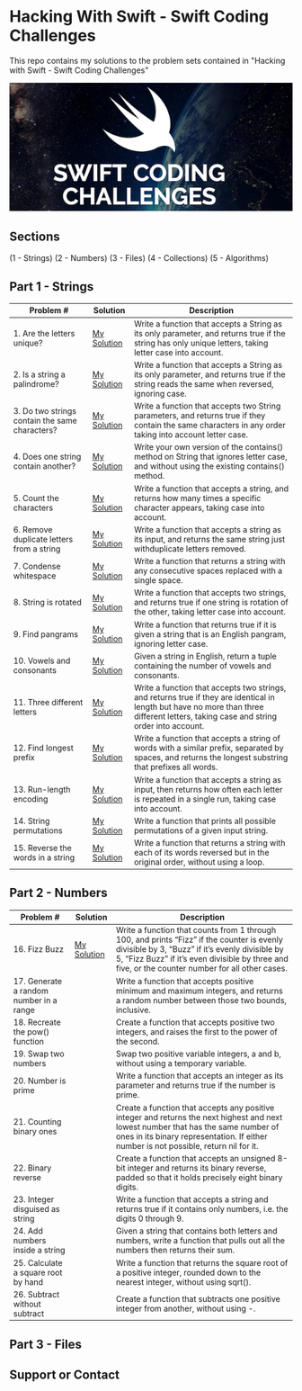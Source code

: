 # Hacking With Swift - Swift Coding Challenges
This repo contains my solutions to the problem sets contained in "Hacking with Swift - Swift Coding Challenges"

![](art/hwscover.png?raw=true)
## Sections
(1 - Strings)
(2 - Numbers)
(3 - Files)
(4 - Collections)
(5 - Algorithms)

## Part 1 - Strings
Problem # | Solution | Description
| ------------- | ------------- | ------------- 
| 1. Are the letters unique?| [My Solution](Part%201%20-%20String%20Solutions/Challenge1.playground)|Write a function that accepts a String as its only parameter, and returns true if the string has only unique letters, taking letter case into account.|
| 2. Is a string a palindrome?|[My Solution](Part%201%20-%20String%20Solutions/Challenge2.playground)|Write a function that accepts a String as its only parameter, and returns true if the string reads the same when reversed, ignoring case.|
| 3. Do two strings contain the same characters?|[My Solution](Part%201%20-%20String%20Solutions/Challenge3.playground)|Write a function that accepts two String parameters, and returns true if they contain the same characters in any order taking into account letter case.|
| 4. Does one string contain another?|[My Solution](Part%201%20-%20String%20Solutions/Challenge4.playground)|Write your own version of the contains() method on String that ignores letter case, and without using the existing contains() method.|
| 5. Count the characters|[My Solution](Part%201%20-%20String%20Solutions/Challenge5.playground)|Write a function that accepts a string, and returns how many times a specific character appears, taking case into account.| 
| 6. Remove duplicate letters from a string|[My Solution](Part%201%20-%20String%20Solutions/Challenge6.playground)|Write a function that accepts a string as its input, and returns the same string just withduplicate letters removed.|
| 7. Condense whitespace|[My Solution](Part%201%20-%20String%20Solutions/Challenge7.playground)|Write a function that returns a string with any consecutive spaces replaced with a single space.| 
| 8. String is rotated|[My Solution](Part%201%20-%20String%20Solutions/Challenge8.playground)|Write a function that accepts two strings, and returns true if one string is rotation of the other, taking letter case into account.|
| 9. Find pangrams|[My Solution](Part%201%20-%20String%20Solutions/Challenge9.playground)|Write a function that returns true if it is given a string that is an English pangram, ignoring letter case.| 
| 10. Vowels and consonants|[My Solution](Part%201%20-%20String%20Solutions/Challenge10.playground)|Given a string in English, return a tuple containing the number of vowels and consonants.|
| 11. Three different letters|[My Solution](Part%201%20-%20String%20Solutions/Challenge11.playground)|Write a function that accepts two strings, and returns true if they are identical in length but have no more than three different letters, taking case and string order into account.| 
| 12. Find longest prefix|[My Solution](Part%201%20-%20String%20Solutions/Challenge12.playground)|Write a function that accepts a string of words with a similar prefix, separated by spaces, and returns the longest substring that prefixes all words.|
| 13. Run-length encoding|[My Solution](Part%201%20-%20String%20Solutions/Challenge13.playground)|Write a function that accepts a string as input, then returns how often each letter is repeated in a single run, taking case into account.| 
| 14. String permutations|[My Solution](Part%201%20-%20String%20Solutions/Challenge14.playground)|Write a function that prints all possible permutations of a given input string.|
| 15. Reverse the words in a string|[My Solution](Part%201%20-%20String%20Solutions/Challenge15.playground)|Write a function that returns a string with each of its words reversed but in the original order, without using a loop.| 
## Part 2 - Numbers
Problem # | Solution | Description 
| ------------- | ------------- |  ------------- 
| 16. Fizz Buzz|[My Solution](Part%202%20-%20Number%20Solutions/Challenge16.playground)| Write a function that counts from 1 through 100, and prints “Fizz” if the counter is evenly divisible by 3, “Buzz” if it’s evenly divisible by 5, “Fizz Buzz” if it’s even divisible by three and five, or the counter number for all other cases. |
| 17. Generate a random number in a range| |Write a function that accepts positive minimum and maximum integers, and returns a random number between those two bounds, inclusive.|
| 18. Recreate the pow() function| | Create a function that accepts positive two integers, and raises the first to the power of the second.|
| 19. Swap two numbers| |Swap two positive variable integers, a and b, without using a temporary variable.|
| 20. Number is prime| |Write a function that accepts an integer as its parameter and returns true if the number is prime.|
| 21. Counting binary ones| |Create a function that accepts any positive integer and returns the next highest and next lowest number that has the same number of ones in its binary representation. If either number is not possible, return nil for it.|
| 22. Binary reverse| | Create a function that accepts an unsigned 8-bit integer and returns its binary reverse, padded so that it holds precisely eight binary digits.| 
| 23. Integer disguised as string| |Write a function that accepts a string and returns true if it contains only numbers, i.e. the digits 0 through 9.|
| 24. Add numbers inside a string| |Given a string that contains both letters and numbers, write a function that pulls out all the numbers then returns their sum.| 
| 25. Calculate a square root by hand| |Write a function that returns the square root of a positive integer, rounded down to the nearest integer, without using sqrt().|
| 26. Subtract without subtract| |Create a function that subtracts one positive integer from another, without using -.|
## Part 3 - Files


## Support or Contact
